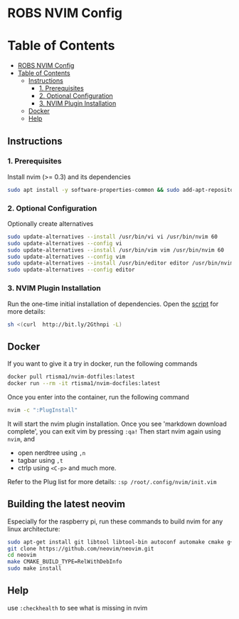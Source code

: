 # ROBS NVIM Config

# Table of Contents

- [ROBS NVIM Config](#robs-nvim-config)
- [Table of Contents](#table-of-contents)
    - [Instructions](#instructions)
        - [1. Prerequisites](#1-prerequisites)
        - [2. Optional Configuration](#2-optional-configuration)
        - [3. NVIM Plugin Installation](#3-nvim-plugin-installation)
    - [Docker](#docker)
    - [Help](#help)

## Instructions

### 1. Prerequisites
Install nvim (>= 0.3) and its dependencies
```bash
sudo apt install -y software-properties-common && sudo add-apt-repository ppa:neovim-ppa/stable -y && sudo apt update && sudo apt install -y neovim git curl exuberant-ctags
```

### 2. Optional Configuration
Optionally create alternatives
```bash
sudo update-alternatives --install /usr/bin/vi vi /usr/bin/nvim 60
sudo update-alternatives --config vi
sudo update-alternatives --install /usr/bin/vim vim /usr/bin/nvim 60
sudo update-alternatives --config vim
sudo update-alternatives --install /usr/bin/editor editor /usr/bin/nvim 60
sudo update-alternatives --config editor
```

### 3. NVIM Plugin Installation
Run the one-time initial installation of dependencies. Open the [script](https://github.com/rtisma/nvim-dotfiles/blob/master/init.vim) for more details:
```bash
sh <(curl  http://bit.ly/2Gthnpi -L)
```

## Docker
If you want to give it a try in docker, run the following commands
```bash
docker pull rtisma1/nvim-dotfiles:latest
docker run --rm -it rtisma1/nvim-docfiles:latest
```
Once you enter into the container, run the following command
```bash
nvim -c ":PlugInstall"
```
It will start the nvim plugin installation. Once you see 'markdown download complete', you can exit vim by pressing `:qa!`
Then start nvim again using `nvim`, and 
- open nerdtree using `,n` 
- tagbar using `,t`
- ctrlp using `<C-p>`
and much more. 

Refer to the Plug list for more details: `:sp /root/.config/nvim/init.vim`

## Building the latest neovim
Especially for the raspberry pi, run these commands to build nvim for any linux architecture:
```bash
sudo apt-get install git libtool libtool-bin autoconf automake cmake g++ pkg-config unzip
git clone https://github.com/neovim/neovim.git
cd neovim
make CMAKE_BUILD_TYPE=RelWithDebInfo
sudo make install
```


## Help
use `:checkhealth` to see what is missing in nvim


